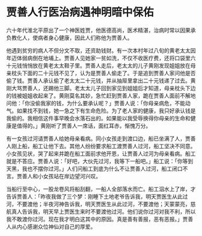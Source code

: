 # 贾善人行医治病遇神明暗中保佑

六十年代淮北平原出了一个神医姓贾，他医德高尚，医术精湛，治病时常以因果承负教化人，使病者身心健康，因此人们称他为贾善人。

他遇到贫穷的病人不但分文不取，还资助钱财。有一次本村年过八旬的黄老太太因年迈体弱病倒在地埔上。贾善人见她家一贫如洗，不仅不收医疗费，还将口袋里六十元钱悄悄放在黄老太太鞋子里。贾善人走后，老太太的儿子黄刚发现姐姐放在母亲枕头下面的二十元钱不见了，认为是贾善人偷走了。于是追到贾善人家问他是否偷了钱。贾善人承认偷了老太太二十元钱，并从抽屉里拿出二十元钱递了过去。黄刚大骂贾善人，还踢他三脚。老太太儿子回到家见到姐姐后才知道，母亲枕头下边的钱被姐姐收起来了。黄刚莫名其妙，急忙赶到贾善人家，跪在贾善人面前不解地问他：「你没偷我家的钱，为什么要承认呢？」贾善人说：「你母亲病危，不能动气。如果找不到钱，她一急之下有生命危险。为了老人家的健康，我只好承认钱是我偷的。我相信这件事早晚会水落石出的。如果能以我受辱换得你母亲的生命和健康是值得的。」黄刚听了贾善人一席话，面红耳赤，惭愧万分。

有一女孩过河请贾善人给她母亲看病。同小女孩走到渡口边，船已坐满了人，贾善人刚上船，船工让他下去。其他人纷纷要求船工渡贾善人过河，船工坚决不同意。小女孩见状，哭了起来并跪在船工面前求他开恩，让贾善人过河为母亲看病。船工就是不答应。贾善人说：「好吧，大伙先过河，我等下一船吧。」船工说：「你等到天黑，我也不摆你过河。」人们问船工到底为什么不让贾善人过河，船工闭口不言。贾善人和小女孩站在岸边望河兴叹。

当船行至中心，一股龙卷风将船刮翻，一船人全部落水而亡。船工泅水上了岸，才告诉贾善人：「昨夜我做了三个梦：刚睡下土地老爷告诉我，明天贾医生从此过河，不要渡他；半夜河神告诉我，明天贾医生从此过河，不要渡他；天蒙蒙亮，慈航真人告诉我，明天早上贾医生来时不要渡他过河。他们说你过河对我不利，所以我不敢渡你过河。现在我才明白这其中的原因。真是善有善报，恶有恶报。」贾善人从内心感谢众位神仙对自己的厚爱。

